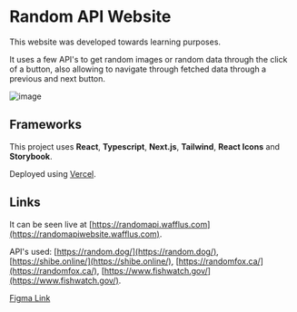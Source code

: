 # Random API Website

This website was developed towards learning purposes.

It uses a few API's to get random images or random data through the click of a button, also allowing to navigate through fetched data through a previous and next button.

![image](https://user-images.githubusercontent.com/71723988/207103317-9041d4c1-8f21-43fd-878a-9b4336ea330b.png)

## Frameworks

This project uses **React**, **Typescript**, **Next.js**, **Tailwind**, **React Icons** and **Storybook**.

Deployed using [Vercel](https://vercel.com).

## Links

It can be seen live at [https://randomapi.wafflus.com](https://randomapiwebsite.wafflus.com).

API's used: [https://random.dog/](https://random.dog/), [https://shibe.online/](https://shibe.online/), [https://randomfox.ca/](https://randomfox.ca/), [https://www.fishwatch.gov/](https://www.fishwatch.gov/).

[Figma Link](https://www.figma.com/file/aByVnCimwVne1L1lKp13Yh/Websites?node-id=413%3A12&t=bggsGvC0vtsJeMoy-1)
